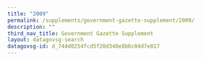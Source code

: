 ```yaml
---
title: "2009"
permalink: /supplements/government-gazette-supplement/2009/
description: ""
third_nav_title: Government Gazette Supplement
layout: datagovsg-search
datagovsg-id: d_744d0254fcd5f20d348e8b6c04d7e817
---
```

